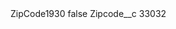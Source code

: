 <?xml version="1.0" encoding="UTF-8"?>
<CustomMetadata xmlns="http://soap.sforce.com/2006/04/metadata" xmlns:xsi="http://www.w3.org/2001/XMLSchema-instance" xmlns:xsd="http://www.w3.org/2001/XMLSchema">
    <label>ZipCode1930</label>
    <protected>false</protected>
    <values>
        <field>Zipcode__c</field>
        <value xsi:type="xsd:string">33032</value>
    </values>
</CustomMetadata>
